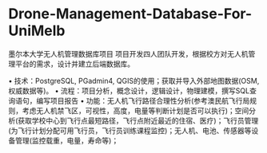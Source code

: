 # Drone-Management-Database-For-UniMelb

墨尔本大学无人机管理数据库项目
项目开发四人团队开发，根据校方对无人机管理平台的需求，设计并建立后端数据库。

• 技术：PostgreSQL, PGadmin4, QGIS的使用；获取并导入外部地图数据(OSM, 权威数据等)。
• 流程：项目分析，概念设计，逻辑设计，物理建模，撰写SQL查询语句，编写项目报告
• 功能：无人机飞行路径合理性分析(参考澳民航飞行局规则，考虑无人机禁飞区，可视性，高度，电量等判断计划是否可以执行)；空间分析(获取学校中心到飞行点最短路径，飞行点附近最近的住宿、医疗)；飞行员管理(为飞行计划分配可用飞行员，飞行员训练课程监控)；无人机、电池、传感器等设备管理(监控载重，电量，寿命等)；

